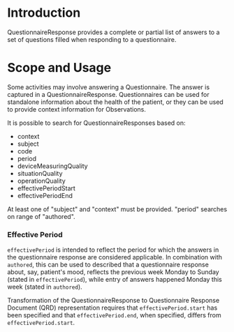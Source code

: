 # Introduction
QuestionnaireResponse provides a complete or partial list of answers to a set of questions filled when responding to a questionnaire.

# Scope and Usage
Some activities may involve answering a Questionnaire. The answer is captured in a QuestionnaireResponse. Questionnaires can be used for standalone information about the health of the patient, or they can be used to provide context information for Observations. 

It is possible to search for QuestionnaireResponses based on:
* context 
* subject
* code
* period
* deviceMeasuringQuality
* situationQuality
* operationQuality
* effectivePeriodStart
* effectivePeriodEnd

At least one of "subject" and "context" must be provided. "period" searches on range of "authored".

### Effective Period
`effectivePeriod` is intended to reflect the period for which the answers in the questionnaire response are considered applicable. In combination with `authored`, this can be used to described that a questionnaire response about, say, patient's mood, reflects the previous week Monday to Sunday (stated in `effectivePeriod`), while entry of answers happened Monday this week (stated in `authored`).

Transformation of the QuestionnaireResponse to Questionnaire Response Document (QRD) representation requires that `effectivePeriod.start` has been specified and that `effectivePeriod.end`, when specified, differs from `effectivePeriod.start`.